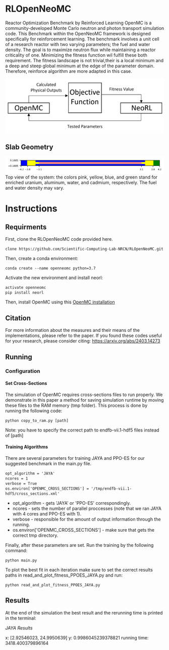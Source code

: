 # RLOpenNeoMC
Reactor Optimization Benchmark by Reinforced Learning
OpenMC is a community-developed Monte Carlo neutron and photon transport simulation code.
This Benchmark within the OpenNeoMC framework is designed specifically for reinforcement learning.
The benchmark involves a unit cell of a research reactor with two varying parameters; the fuel and water density.
The goal is to  maximize neutron flux while maintaining a reactor criticality of one.
Minimizing the fitness function wil fulfill these both requirement.
The fitness landscape is not trivial,their is a local minimum and a deep and steep global minimum at the edge of the parameter domain.
Therefore, reinforce algorithm are more adapted in this case.
 
![](images/opt_flow.PNG)

## Slab Geometry
 ![](images/slab.PNG)
Top view of the system: the colors pink, yellow, blue, and green stand for enriched
uranium, aluminum, water, and cadmium, respectively. The fuel and water density may vary.
# Instructions
## Requirments
First, clone the RLOpenNeoMC code provided here.
```
clone https://github.com/Scientific-Computing-Lab-NRCN/RLOpenNeoMC.git
```
Then, create a conda environment:
```
conda create --name openneomc python=3.7
```
Activate the new environment and install neorl:
```
activate openneomc
pip install neorl
```
Then, install OpenMC using this [OpenMC installation](https://docs.openmc.org/en/v0.13.1/quickinstall.html#installing-from-source-on-linux-or-mac-os-x)

## Citation
For more information about the measures and their means of the implementations, please refer to the paper.
If you found these codes useful for your research, please consider citing: https://arxiv.org/abs/2403.14273

## Running
### Configuration
#### Set Cross-Sections
The simulation of OpenMC requires cross-sections files to run properly. We demonstrate in this paper a method for saving simulation runtime by moving these files to the RAM memory (tmp folder). This process is done by running the following code:
```
python copy_to_ram.py [path]
```
Note: you have to specify the correct path to endfb-vii.1-hdf5 files instead of [path]

#### Training Algorithms
There are several parameters for training JAYA and PPO-ES for our suggested benchmark in the main.py file.
```
opt_algorithm = 'JAYA'
ncores = 1 
verbose = True
os.environ['OPENMC_CROSS_SECTIONS'] = '/tmp/endfb-vii.1-hdf5/cross_sections.xml'
```
* opt_algorithm - gets 'JAYA' or 'PPO-ES' correspondingly.
* ncores - sets the number of parallel proccesses (note that we ran JAYA with 4 cores and PPO-ES with 1).
* verbose - responsible for the amount of output information through the running.
* os.environ['OPENMC_CROSS_SECTIONS'] - make sure that  gets the correct tmp directory.

Finally, after these parameters are set. Run the training by the following command: 
```
python main.py
```
To plot the best fit in each iteration make sure to set the correct results paths in read_and_plot_fitness_PPOES_JAYA.py and run:
```
python read_and_plot_fitness_PPOES_JAYA.py
```
## Results
At the end of the simulation the best result and the rerunning time is printed in the terminal:

*JAYA Results*

x: [2.92546023, 24.9950639]
y: 0.9986045239378821
running time:
3418.400379896164
